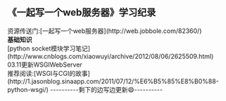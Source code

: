 <h2><strong>《一起写一个web服务器》学习纪录</h2></strong>
资源传送门:[一起写一个web服务器](http://web.jobbole.com/82360/)</br>
<strong>基础知识</strong></br>
[python socket模块学习笔记](http://www.cnblogs.com/xiaowuyi/archive/2012/08/06/2625509.html)</br>
03.11更新WSGIWebServer</br>
推荐阅读:[WSGI与CGI的故事](http://1.jasonblog.sinaapp.com/2011/07/12/%E6%B5%85%E8%B0%88-python-wsgi/)
----------剩下的边写边更新😄----------

